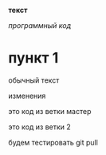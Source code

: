 **текст**

*программный код*

# пункт 1

обычный текст

изменения

это код из ветки мастер

это код из ветки 2

будем тестировать git pull
